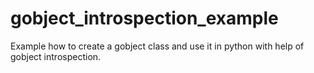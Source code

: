 # gobject_introspection_example
Example how to create a gobject class and use it in python with help of gobject introspection.
